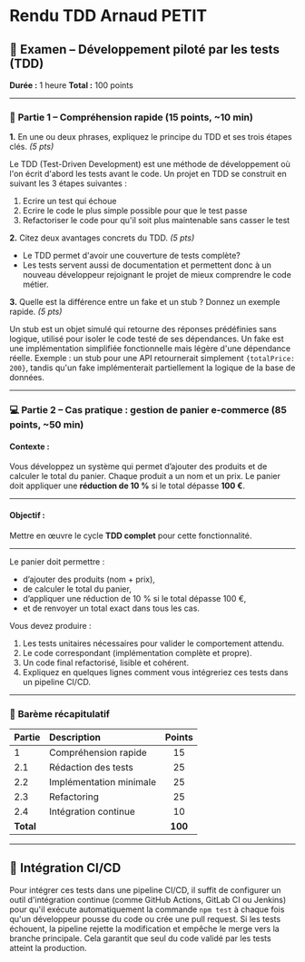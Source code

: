 # Rendu TDD Arnaud PETIT

## 🧩 **Examen – Développement piloté par les tests (TDD)**

**Durée :** 1 heure
**Total :** 100 points

---

### 🧠 **Partie 1 – Compréhension rapide (15 points, ~10 min)**

**1.** En une ou deux phrases, expliquez le principe du TDD et ses trois étapes clés. *(5 pts)*

Le TDD (Test-Driven Development) est une méthode de développement où l'on écrit d'abord les tests avant le code.
Un projet en TDD se construit en suivant les 3 étapes suivantes :
1. Ecrire un test qui échoue
2. Ecrire le code le plus simple possible pour que le test passe
3. Refactoriser le code pour qu'il soit plus maintenable sans casser le test

**2.** Citez deux avantages concrets du TDD. *(5 pts)*

- Le TDD permet d'avoir une couverture de tests complète?
- Les tests servent aussi de documentation et permettent donc à un nouveau développeur rejoignant le projet de mieux comprendre le code métier.

**3.** Quelle est la différence entre un fake et un stub ? Donnez un exemple rapide. *(5 pts)*

Un stub est un objet simulé qui retourne des réponses prédéfinies sans logique, utilisé pour isoler le code testé de ses dépendances. Un fake est une implémentation simplifiée fonctionnelle mais légère d'une dépendance réelle. Exemple : un stub pour une API retournerait simplement `{totalPrice: 200}`, tandis qu'un fake implémenterait partiellement la logique de la base de données.

---

### 💻 **Partie 2 – Cas pratique : gestion de panier e-commerce (85 points, ~50 min)**

#### **Contexte :**

Vous développez un système qui permet d’ajouter des produits et de calculer le total du panier.
Chaque produit a un nom et un prix. Le panier doit appliquer une **réduction de 10 %** si le total dépasse **100 €**.

---

#### **Objectif :**

Mettre en œuvre le cycle **TDD complet** pour cette fonctionnalité.

---


Le panier doit permettre :

- d’ajouter des produits (nom + prix),
- de calculer le total du panier,
- d’appliquer une réduction de 10 % si le total dépasse 100 €,
- et de renvoyer un total exact dans tous les cas.

Vous devez produire :

1. Les tests unitaires nécessaires pour valider le comportement attendu.
2. Le code correspondant (implémentation complète et propre).
3. Un code final refactorisé, lisible et cohérent.
4. Expliquez en quelques lignes comment vous intégreriez ces tests dans un pipeline CI/CD.

---

### 🧾 **Barème récapitulatif**

| Partie    | Description             |  Points |
| :-------- | :---------------------- | :-----: |
| 1         | Compréhension rapide    |    15   |
| 2.1       | Rédaction des tests     |    25   |
| 2.2       | Implémentation minimale |    25   |
| 2.3       | Refactoring             |    25   |
| 2.4       | Intégration continue    |    10   |
| **Total** |                         | **100** |

---

## 🔄 **Intégration CI/CD**

Pour intégrer ces tests dans une pipeline CI/CD, il suffit de configurer un outil d'intégration continue (comme GitHub Actions, GitLab CI ou Jenkins) pour qu'il exécute automatiquement la commande `npm test` à chaque fois qu'un développeur pousse du code ou crée une pull request. Si les tests échouent, la pipeline rejette la modification et empêche le merge vers la branche principale. Cela garantit que seul du code validé par les tests atteint la production.


